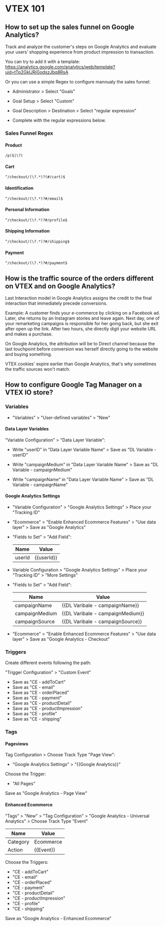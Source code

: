 # VTEX 101
## How to set up the sales funnel on Google Analytics?

Track and analyze the customer's steps on Google Analytics and evaluate your users’ shopping experience from product impression to transaction.

You can try to add it with a template: https://analytics.google.com/analytics/web/template?uid=tTp2GkIJRiGodszJbq8RsA

Or you can use a simple Regex to configure mannualy the sales funnel:

* Administrator > Select "Goals"

* Goal Setup > Select "Custom"

* Goal Description > Destination > Select "regular expression"

* Complete with the regular expressions below.

### Sales Funnel Regex

#### Product
```
/p($|\?)
```
#### Cart
```
^/checkout/(\?.*)?(#/cart)$
```
#### Identification
```
^/checkout/(\?.*)?#/email$
```
#### Personal Information
```
^/checkout/(\?.*)?#/profile$
```
#### Shipping Information
```
^/checkout/(\?.*)?#/shipping$
```
#### Payment
```
^/checkout/(\?.*)?#/payment$
```

## How is the traffic source of the orders different on VTEX and on Google Analytics?

Last Interaction model in Google Analytics assigns the credit to the final interaction that immediately precede conversions.

Example: A customer finds your e-commerce by clicking on a Facebook ad. Later, she returns by an Instagram stories and leave again. Next day, one of your remarketing campaigns is responsible for her going back, but she exit after open up the link. After two hours, she directly digit your website URL and makes a purchase.

On Google Analytics, the attribution will be to Direct channel because the last touchpoint before conversion was herself directly going to the website and buying something.

VTEX cookies' expire earlier than Google Analytics, that's why sometimes the traffic sources won't match.

##  How to configure Google Tag Manager on a VTEX IO store?

### Variables

* "Variables" > "User-defined variables" > "New"

#### Data Layer Variables

"Variable Configuration" > "Data Layer Variable":

* Write "userID" in "Data Layer Variable Name" > Save as "DL Variable - userID"

* Write "campaignMedium" in "Data Layer Variable Name" > Save as "DL Variable - campaignMedium"

* Write "campaignName" in "Data Layer Variable Name" > Save as "DL Variable - campaignName"

#### Google Analytics Settings

* "Variable Configuration" > "Google Analytics Settings" > Place your "Tracking ID"

* "Ecommerce" > "Enable Enhanced Ecommerce Features" > "Use data layer" > Save as "Google Analytics"

* "Fields to Set" > "Add Field":

  |  Name  |    Value   |
  |--------|------------|
  | userId | {{userId}} |

* Variable Configuration > "Google Analytics Settings" > Place your "Tracking ID" > "More Settings"

* "Fields to Set" > "Add Field":

  |     Name       |               Value              |
  |----------------|----------------------------------|
  |  campaignName  | {{DL Varibale - campaignName}}   |
  | campaignMedium | {{DL Varibale - campaignMedium}} |
  | campaignSource | {{DL Varibale - campaignSource}} |

* "Ecommerce" > "Enable Enhanced Ecommerce Features" > "Use data layer" > Save as "Google Analytics - Checkout"

### Triggers

Create different events following the path:

"Trigger Configuration" > "Custom Event"

* Save as "CE - addToCart"
* Save as "CE - email"
* Save as "CE - orderPlaced"
* Save as "CE - payment"
* Save as "CE - productDetail"
* Save as "CE - productImpression"
* Save as "CE - profile"
* Save as "CE - shipping"

### Tags

#### Pageviews

Tag Configuration > Choose Track Type "Page View":

* "Google Analytics Settings" > "{{Google Analytics}}"

Choose the Trigger:

* "All Pages"

Save as "Google Analytics - Page View"

#### Enhanced Ecommerce

"Tags" > "New" > "Tag Configuration" > "Google Analytics - Universal Analytics" > Choose Track Type "Event"

  |     Name     |               Value              |
  |--------------|----------------------------------|
  | Category     | Ecommerce                        |
  | Action       | {{Event}}                        |
  
Choose the Triggers:

* "CE - addToCart"
* "CE - email"
* "CE - orderPlaced"
* "CE - payment"
* "CE - productDetail"
* "CE - productImpression"
* "CE - profile"
* "CE - shipping"

Save as "Google Analytics - Enhanced Ecommerce"
